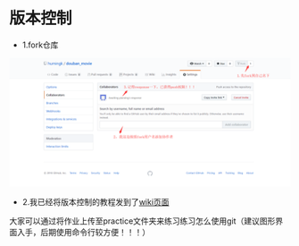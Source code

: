 版本控制
===

- 1.fork仓库

![](images/20180914193659.png)

- 2.我已经将版本控制的教程发到了[wiki页面](https://github.com/humingk/douban_movie/wiki)

大家可以通过将作业上传至practice文件夹来练习练习怎么使用git（建议图形界面入手，后期使用命令行较方便！！！）
